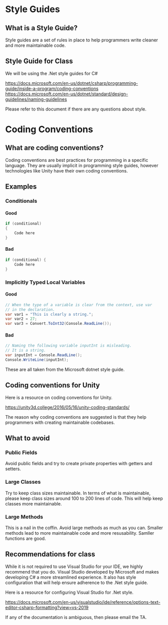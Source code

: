 # Style Guides

## What is a Style Guide?

Style guides are a set of rules in place to help programmers write cleaner and more maintainable code.

## Style Guide for Class

We will be using the .Net style guides for C#

https://docs.microsoft.com/en-us/dotnet/csharp/programming-guide/inside-a-program/coding-conventions  
https://docs.microsoft.com/en-us/dotnet/standard/design-guidelines/naming-guidelines  

Please refer to this document if there are any questions about style.


# Coding Conventions

## What are coding conventions?

Coding conventions are best practices for programming in a specific language. 
They are usually implicit in programming style guides, however technologies like Unity have their own coding conventions.

## Examples

### Conditionals

#### Good ####
``` C#
if (conditional)
{
    Code here
}
```

#### Bad ####
``` C#
if (conditional) {
    Code here
}
```
### Implicitly Typed Local Variables

#### Good ####
``` C#
// When the type of a variable is clear from the context, use var 
// in the declaration.
var var1 = "This is clearly a string.";
var var2 = 27;
var var3 = Convert.ToInt32(Console.ReadLine());
```

#### Bad ####
``` C#
// Naming the following variable inputInt is misleading. 
// It is a string.
var inputInt = Console.ReadLine();
Console.WriteLine(inputInt);
```

These are all taken from the Microsoft dotnet style guide.
## Coding conventions for Unity

Here is a resource on coding conventions for Unity.

https://unity3d.college/2016/05/16/unity-coding-standards/

The reason why coding conventions are suggested is that they help programmers with creating maintainable codebases. 

## What to avoid

### Public Fields

Avoid public fields and try to create private properties with getters and setters.

### Large Classes

Try to keep class sizes maintainable. In terms of what is maintainable, please keep class sizes around 100 to 200 lines of code. This will help keep classes more maintainable.

### Large Methods 

This is a nail in the coffin. Avoid large methods as much as you can. Smaller methods lead to more maintainable code and more resusability. Samller functions are good.

## Recommendations for class

While it is not required to use Visual Studio for your IDE, we highly recommend that you do.
Visual Studio developed by Microsoft and makes developing C# a more streamlined experience. 
It also has style configuration that will help ensure adherence to the .Net style guide.

Here is a resource for configuring Visual Studio for .Net style.

https://docs.microsoft.com/en-us/visualstudio/ide/reference/options-text-editor-csharp-formatting?view=vs-2019

If any of the documentation is ambiguous, then please email the TA.
